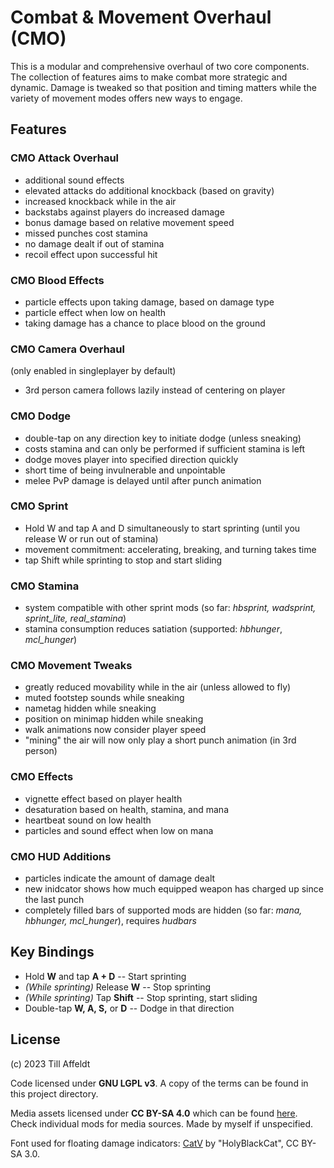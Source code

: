 # Combat & Movement Overhaul (CMO)
This is a modular and comprehensive overhaul of two core components.
The collection of features aims to make combat more strategic and dynamic.
Damage is tweaked so that position and timing matters while the variety of movement modes offers new ways to engage.

## Features

### CMO Attack Overhaul
- additional sound effects
- elevated attacks do additional knockback (based on gravity)
- increased knockback while in the air
- backstabs against players do increased damage
- bonus damage based on relative movement speed
- missed punches cost stamina
- no damage dealt if out of stamina
- recoil effect upon successful hit

### CMO Blood Effects
- particle effects upon taking damage, based on damage type
- particle effect when low on health
- taking damage has a chance to place blood on the ground

### CMO Camera Overhaul
(only enabled in singleplayer by default)
- 3rd person camera follows lazily instead of centering on player

### CMO Dodge
- double-tap on any direction key to initiate dodge (unless sneaking)
- costs stamina and can only be performed if sufficient stamina is left
- dodge moves player into specified direction quickly
- short time of being invulnerable and unpointable
- melee PvP damage is delayed until after punch animation

### CMO Sprint
- Hold W and tap A and D simultaneously to start sprinting (until you release W or run out of stamina)
- movement commitment: accelerating, breaking, and turning takes time
- tap Shift while sprinting to stop and start sliding

### CMO Stamina
- system compatible with other sprint mods (so far: *hbsprint, wadsprint, sprint_lite, real_stamina*)
- stamina consumption reduces satiation (supported: *hbhunger*, *mcl_hunger*)

### CMO Movement Tweaks
- greatly reduced movability while in the air (unless allowed to fly)
- muted footstep sounds while sneaking
- nametag hidden while sneaking
- position on minimap hidden while sneaking
- walk animations now consider player speed
- "mining" the air will now only play a short punch animation (in 3rd person)

### CMO Effects
- vignette effect based on player health
- desaturation based on health, stamina, and mana
- heartbeat sound on low health
- particles and sound effect when low on mana

### CMO HUD Additions
- particles indicate the amount of damage dealt
- new inidcator shows how much equipped weapon has charged up since the last punch
- completely filled bars of supported mods are hidden (so far: *mana, hbhunger, mcl_hunger*), requires *hudbars*

## Key Bindings
- Hold __W__ and tap __A + D__ -- Start sprinting
- *(While sprinting)* Release __W__ -- Stop sprinting
- *(While sprinting)* Tap __Shift__ -- Stop sprinting, start sliding
- Double-tap __W, A, S,__ or __D__ -- Dodge in that direction

## License
(c) 2023 Till Affeldt

Code licensed under __GNU LGPL v3__. A copy of the terms can be found in this project directory.

Media assets licensed under __CC BY-SA 4.0__ which can be found [here](https://creativecommons.org/licenses/by-sa/4.0/legalcode). Check individual mods for media sources. Made by myself if unspecified.

Font used for floating damage indicators: [CatV](https://fontlibrary.org/en/font/catv-6x12-9) by "HolyBlackCat", CC BY-SA 3.0.